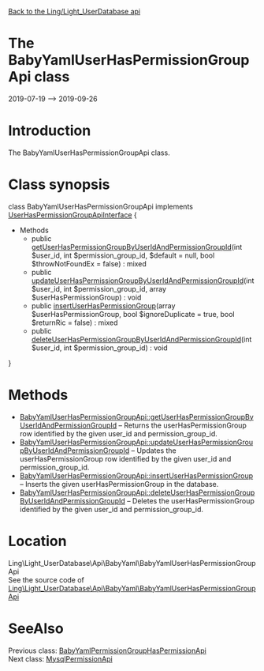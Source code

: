 [Back to the Ling/Light_UserDatabase api](https://github.com/lingtalfi/Light_UserDatabase/blob/master/doc/api/Ling/Light_UserDatabase.md)



The BabyYamlUserHasPermissionGroupApi class
================
2019-07-19 --> 2019-09-26






Introduction
============

The BabyYamlUserHasPermissionGroupApi class.



Class synopsis
==============


class <span class="pl-k">BabyYamlUserHasPermissionGroupApi</span> implements [UserHasPermissionGroupApiInterface](https://github.com/lingtalfi/Light_UserDatabase/blob/master/doc/api/Ling/Light_UserDatabase/Api/UserHasPermissionGroupApiInterface.md) {

- Methods
    - public [getUserHasPermissionGroupByUserIdAndPermissionGroupId](https://github.com/lingtalfi/Light_UserDatabase/blob/master/doc/api/Ling/Light_UserDatabase/Api/BabyYaml/BabyYamlUserHasPermissionGroupApi/getUserHasPermissionGroupByUserIdAndPermissionGroupId.md)(int $user_id, int $permission_group_id, $default = null, bool $throwNotFoundEx = false) : mixed
    - public [updateUserHasPermissionGroupByUserIdAndPermissionGroupId](https://github.com/lingtalfi/Light_UserDatabase/blob/master/doc/api/Ling/Light_UserDatabase/Api/BabyYaml/BabyYamlUserHasPermissionGroupApi/updateUserHasPermissionGroupByUserIdAndPermissionGroupId.md)(int $user_id, int $permission_group_id, array $userHasPermissionGroup) : void
    - public [insertUserHasPermissionGroup](https://github.com/lingtalfi/Light_UserDatabase/blob/master/doc/api/Ling/Light_UserDatabase/Api/BabyYaml/BabyYamlUserHasPermissionGroupApi/insertUserHasPermissionGroup.md)(array $userHasPermissionGroup, bool $ignoreDuplicate = true, bool $returnRic = false) : mixed
    - public [deleteUserHasPermissionGroupByUserIdAndPermissionGroupId](https://github.com/lingtalfi/Light_UserDatabase/blob/master/doc/api/Ling/Light_UserDatabase/Api/BabyYaml/BabyYamlUserHasPermissionGroupApi/deleteUserHasPermissionGroupByUserIdAndPermissionGroupId.md)(int $user_id, int $permission_group_id) : void

}






Methods
==============

- [BabyYamlUserHasPermissionGroupApi::getUserHasPermissionGroupByUserIdAndPermissionGroupId](https://github.com/lingtalfi/Light_UserDatabase/blob/master/doc/api/Ling/Light_UserDatabase/Api/BabyYaml/BabyYamlUserHasPermissionGroupApi/getUserHasPermissionGroupByUserIdAndPermissionGroupId.md) &ndash; Returns the userHasPermissionGroup row identified by the given user_id and permission_group_id.
- [BabyYamlUserHasPermissionGroupApi::updateUserHasPermissionGroupByUserIdAndPermissionGroupId](https://github.com/lingtalfi/Light_UserDatabase/blob/master/doc/api/Ling/Light_UserDatabase/Api/BabyYaml/BabyYamlUserHasPermissionGroupApi/updateUserHasPermissionGroupByUserIdAndPermissionGroupId.md) &ndash; Updates the userHasPermissionGroup row identified by the given user_id and permission_group_id.
- [BabyYamlUserHasPermissionGroupApi::insertUserHasPermissionGroup](https://github.com/lingtalfi/Light_UserDatabase/blob/master/doc/api/Ling/Light_UserDatabase/Api/BabyYaml/BabyYamlUserHasPermissionGroupApi/insertUserHasPermissionGroup.md) &ndash; Inserts the given userHasPermissionGroup in the database.
- [BabyYamlUserHasPermissionGroupApi::deleteUserHasPermissionGroupByUserIdAndPermissionGroupId](https://github.com/lingtalfi/Light_UserDatabase/blob/master/doc/api/Ling/Light_UserDatabase/Api/BabyYaml/BabyYamlUserHasPermissionGroupApi/deleteUserHasPermissionGroupByUserIdAndPermissionGroupId.md) &ndash; Deletes the userHasPermissionGroup identified by the given user_id and permission_group_id.





Location
=============
Ling\Light_UserDatabase\Api\BabyYaml\BabyYamlUserHasPermissionGroupApi<br>
See the source code of [Ling\Light_UserDatabase\Api\BabyYaml\BabyYamlUserHasPermissionGroupApi](https://github.com/lingtalfi/Light_UserDatabase/blob/master/Api/BabyYaml/BabyYamlUserHasPermissionGroupApi.php)



SeeAlso
==============
Previous class: [BabyYamlPermissionGroupHasPermissionApi](https://github.com/lingtalfi/Light_UserDatabase/blob/master/doc/api/Ling/Light_UserDatabase/Api/BabyYaml/BabyYamlPermissionGroupHasPermissionApi.md)<br>Next class: [MysqlPermissionApi](https://github.com/lingtalfi/Light_UserDatabase/blob/master/doc/api/Ling/Light_UserDatabase/Api/Mysql/MysqlPermissionApi.md)<br>
